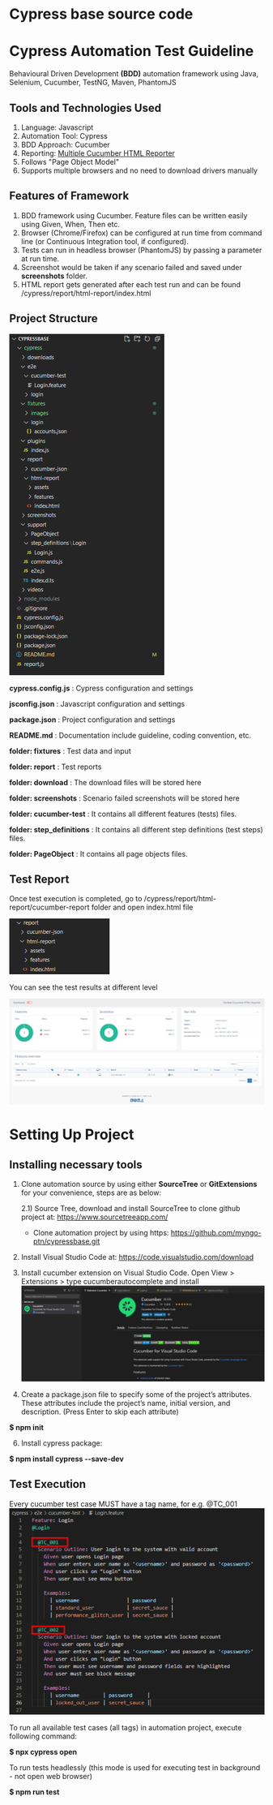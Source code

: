 # Cypress base source code

# Cypress Automation Test Guideline

Behavioural Driven Development **(BDD)** automation framework using Java, Selenium, Cucumber, TestNG, Maven, PhantomJS


## Tools and Technologies Used
1. Language: Javascript
2. Automation Tool: Cypress
3. BDD Approach: Cucumber
4. Reporting: [Multiple Cucumber HTML Reporter](https://www.npmjs.com/package/multiple-cucumber-html-reporter)
5. Follows "Page Object Model"
6. Supports multiple browsers and no need to download drivers manually


## Features of Framework
1. BDD framework using Cucumber. Feature files can be written easily using Given, When, Then etc.
2. Browser (Chrome/Firefox) can be configured at run time from command line (or Continuous Integration tool, if configured).
3. Tests can run in headless browser (PhantomJS) by passing a parameter at run time.
4. Screenshot would be taken if any scenario failed and saved under **screenshots** folder.
5. HTML report gets generated after each test run and can be found /cypress/report/html-report/index.html


## Project Structure
![project-structure](cypress/fixtures/images/project_structure.png)

**cypress.config.js** : Cypress configuration and settings

**jsconfig.json** : Javascript configuration and settings

**package.json** : Project configuration and settings

**README.md** : Documentation include guideline, coding convention, etc.

**folder: fixtures** : Test data and input

**folder: report** : Test reports

**folder: download** : The download files will be stored here

**folder: screenshots** : Scenario failed screenshots will be stored here

**folder: cucumber-test** : It contains all different features (tests) files.

**folder: step_definitions** : It contains all different step definitions (test steps) files.

**folder: PageObject** : It contains all page objects files.


## Test Report ##

Once test execution is completed, go to /cypress/report/html-report/cucumber-report folder and open index.html file

![test-report](cypress/fixtures/images/test_report_folder.png)

You can see the test results at different level

![cucumber-report](cypress/fixtures/images/cucumber_report.png)



# Setting Up Project

## Installing necessary tools

1) Clone automation source by using either **SourceTree** or **GitExtensions** for your convenience, steps are as below:

    2.1) Source Tree, download and install SourceTree to clone github project at: https://www.sourcetreeapp.com/

   - Clone automation project by using https: https://github.com/myngo-ptn/cypressbase.git
   
3) Install Visual Studio Code at: https://code.visualstudio.com/download
4) Install cucumber extension on Visual Studio Code. Open View > Extensions > type cucumberautocomplete and install
   ![cucumber_extension](cypress/fixtures/images/cucumber_extension.png)

5) Create a package.json file to specify some of the project’s attributes. These attributes include the project’s name, initial version, and description. (Press Enter to skip each attribute)

**$ npm init**

6) Install cypress package:

**$ npm install cypress --save-dev**

## Test Execution
Every cucumber test case MUST have a tag name, for e.g. @TC_001
   ![tag_name](cypress/fixtures/images/tag_name.png)

To run all available test cases (all tags) in automation project, execute following command:

**$ npx cypress open**

To run tests headlessly (this mode is used for executing test in background - not open web browser)

**$ npm run test**


